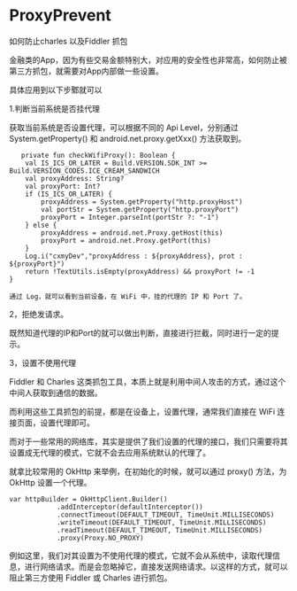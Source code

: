 # ProxyPrevent
如何防止charles 以及Fiddler  抓包

金融类的App，因为有些交易金额特别大，对应用的安全性也非常高，如何防止被第三方抓包，就需要对App内部做一些设置。

具体应用到以下步鄹就可以

1.判断当前系统是否挂代理

获取当前系统是否设置代理，可以根据不同的 Api Level，分别通过 System.getProperty() 和 android.net.proxy.getXxx() 方法获取到。

       private fun checkWifiProxy(): Boolean {
        val IS_ICS_OR_LATER = Build.VERSION.SDK_INT >= Build.VERSION_CODES.ICE_CREAM_SANDWICH
        val proxyAddress: String?
        val proxyPort: Int?
        if (IS_ICS_OR_LATER) {
            proxyAddress = System.getProperty("http.proxyHost")
            val portStr = System.getProperty("http.proxyPort")
            proxyPort = Integer.parseInt(portStr ?: "-1")
        } else {
            proxyAddress = android.net.Proxy.getHost(this)
            proxyPort = android.net.Proxy.getPort(this)
        }
        Log.i("cxmyDev","proxyAddress : ${proxyAddress}, prot : ${proxyPort}")
        return !TextUtils.isEmpty(proxyAddress) && proxyPort != -1
    }
    
    通过 Log，就可以看到当前设备，在 WiFi 中，挂的代理的 IP 和 Port 了。

2，拒绝发请求。

既然知道代理的IP和Port的就可以做出判断，直接进行拦截，同时进行一定的提示。

3，设置不使用代理

Fiddler 和 Charles 这类抓包工具，本质上就是利用中间人攻击的方式，通过这个中间人获取到通信的数据。

而利用这些工具抓包的前提，都是在设备上，设置代理，通常我们直接在 WiFi 连接页面，设置代理即可。

而对于一些常用的网络库，其实是提供了我们设置的代理的接口，我们只需要将其设置成无代理的模式，它就不会去应用系统默认的代理了。

就拿比较常用的 OkHttp 来举例，在初始化的时候，就可以通过 proxy() 方法，为 OkHttp 设置一个代理。


    var httpBuilder = OkHttpClient.Builder()
                .addInterceptor(defaultInterceptor())
                .connectTimeout(DEFAULT_TIMEOUT, TimeUnit.MILLISECONDS)
                .writeTimeout(DEFAULT_TIMEOUT, TimeUnit.MILLISECONDS)
                .readTimeout(DEFAULT_TIMEOUT, TimeUnit.MILLISECONDS)
                .proxy(Proxy.NO_PROXY)
                
例如这里，我们对其设置为不使用代理的模式，它就不会从系统中，读取代理信息，进行网络请求。而是会忽略掉它，直接发送网络请求。以这样的方式，就可以阻止第三方使用 Fiddler 或 Charles 进行抓包。
